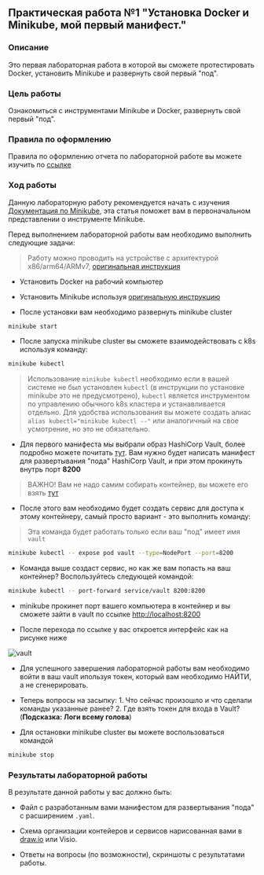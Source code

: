## Практическая работа №1 "Установка Docker и Minikube, мой первый манифест."
### Описание
Это первая лабораторная работа в которой вы сможете протестировать Docker, установить Minikube и развернуть свой первый "под".

### Цель работы
Ознакомиться с инструментами Minikube и Docker, развернуть свой первый "под".

### Правила по оформлению

Правила по оформлению отчета по лабораторной работе вы можете изучить по [ссылке](../reportdesign.md)

### Ход работы
Данную лабораторную работу рекомендуется начать с изучения [Документация по Minikube](https://minikube.sigs.k8s.io/docs/), эта статья поможет вам в первоначальном представлении о инструменте Minikube.

Перед выполнением лабораторной работы вам необходимо выполнить следующие задачи:

> Работу можно проводить на устройстве с архитектурой x86/arm64/ARMv7, [оригинальная инструкция](https://minikube.sigs.k8s.io/docs/start/)

- Установить Docker на рабочий компьютер

- Установить Minikube используя [оригинальную инструкцию](https://minikube.sigs.k8s.io/docs/start/)

- После установки вам необходимо развернуть minikube cluster
  
```bash
minikube start
```

- После запуска minikube cluster вы сможете взаимодействовать с k8s используя команду:
  
```bash
minikube kubectl
```

> Использование `minikube kubectl` необходимо если в вашей системе не был установлен `kubectl` (в инструкции по установке minikube это не предусмотрено), `kubectl` является инструментом по управлению обычного k8s кластера и устанавливается отдельно. Для удобства использования вы можете создать алиас `alias kubectl="minikube kubectl --"` или аналогичный на свое усмотрение, но это не обязательно. 

- Для первого манифеста мы выбрали образ HashiCorp Vault, более подробно можете почитать [тут](https://www.vaultproject.io). Вам нужно будет написать манифест для развертывания "пода" HashiCorp Vault, и при этом прокинуть внутрь порт **8200**

> ВАЖНО! Вам не надо самим собирать контейнер, вы можете его взять [тут](https://hub.docker.com/_/vault/)

- После этого вам необходимо будет создать сервис для доступа к этому контейнеру, самый просто вариант - это выполнить команду:
  
> Эта команда будет работать только если ваш "под" имеет имя `vault`

```bash
minikube kubectl -- expose pod vault --type=NodePort --port=8200
```

- Команда выше создаст сервис, но как же вам попасть на ваш контейнер? Воспользуйтесь следующей командой:

```bash
minikube kubectl -- port-forward service/vault 8200:8200
```

- minikube прокинет порт вашего компьютера в контейнер и вы сможете зайти в vault по ссылке [http://localhost:8200](http://localhost:8200)

- После перехода по ссылке у вас откроется интерфейс как на рисунке ниже

![vault](picture1.png)

- Для успешного завершения лабораторной работы вам необходимо войти в ваш vault ипользуя токен, который вам необходимо НАЙТИ, а не сгенерировать. 

- Теперь вопросы на засыпку: 1. Что сейчас произошло и что сделали команды указанные ранее? 2. Где взять токен для входа в Vault? (**Подсказка: Логи всему голова**)

- Для остановки minikube cluster вы можете воспользоваться командой

```bash
minikube stop
```

### Результаты лабораторной работы
В результате данной работы у вас должно быть:

- Файл с разработанным вами манифестом для развертывания "пода" с расширением `.yaml`.

- Схема организации контейеров и сервисов нарисованная вами в [draw.io](https://app.diagrams.net) или Visio.

- Ответы на вопросы (по возможности), скриншоты c результатами работы.
